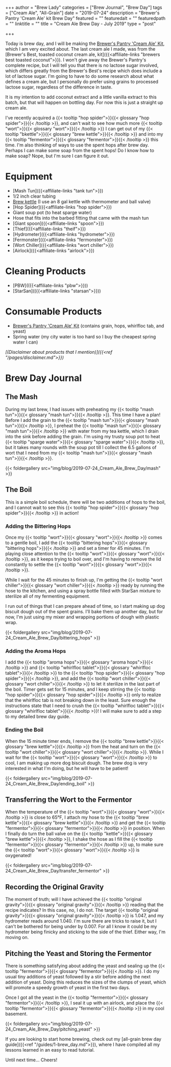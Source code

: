 +++
author = "Brew Lady"
categories = ["Brew Journal", "Brew Day"]
tags = ["Cream Ale", "All-Grain"]
date = "2019-07-24"
description = "Brewer's Pantry 'Cream Ale' kit Brew Day"
featured = ""
featuredalt = ""
featuredpath = ""
linktitle = ""
title = "Cream Ale Brew Day - July 2019"
type = "post"

+++

<!-- folder for the images
{{< foldergallery src="img/blog/2019-07-24_Cream_Ale_Brew_Day/" >}}
-->

Today is brew day, and I will be making the [Brewer's Pantry 'Cream Ale' Kit](http://brewerspantry.com/brewers-pantry-recipe-kits/all-grain-kits/brewers-pantry-cream-ale), which I am very excited about. The last cream ale I made, was from the [Brewer's Best, toasted coconut cream ale, kit]({{<affiliate-links "brewers best toasted coconut">}}). I won't give away the Brewer's Pantry's complete recipe, but I will tell you that there is no lactose sugar involved, which differs greatly from the Brewer's Best's recipe which does include a lot of lactose sugar. I'm going to have to do some research about what defines a cream ale, but I personally do prefer using grains to processed lactose sugar, regardless of the difference in taste.

It is my intention to add coconut extract and a little vanilla extract to this batch, but that will happen on bottling day. For now this is just a straight up cream ale.

I've recently acquired a {{< tooltip "hop spider">}}{{< glossary "hop spider">}}{{< /tooltip >}}, and can't wait to see how much more {{< tooltip "wort">}}{{< glossary "wort">}}{{< /tooltip >}} I can get out of my {{< tooltip "bkettle">}}{{< glossary "brew kettle">}}{{< /tooltip >}} and into my {{< tooltip "fermentor">}}{{< glossary "fermentor">}}{{< /tooltip >}}
 this time. I'm also thinking of ways to use the spent hops after brew day. Perhaps I can make some soap from the spent hops! Do I know how to make soap? Nope, but I'm sure I can figure it out.

# Equipment
* [Mash Tun]({{<affiliate-links "tank tun">}})
* 1/2 inch clear tubing
* [Brew kettle](https://www.thehomebrewbeeracademy.ca/products/8-gallon-heavy-duty-ss-201-kettle?_pos=9&_sid=9f74a9e98&_ss=r) (I use an 8 gal kettle with thermometer and ball valve)
* [Hop Spider]({{<affiliate-links "hop spider">}})
* Giant soup pot (to heat sparge water)
* Hose that fits into the barbed fitting that came with the mash tun
* [Giant spoon]({{<affiliate-links "spoon">}})
* [Thief]({{<affiliate-links "theif">}})
* [Hydrometer]({{<affiliate-links "hydrometer">}})
* [Fermonster]({{<affiliate-links "fermonster">}})
* [Wort Chiller]({{<affiliate-links "wort chiller">}})
* [Airlock]({{<affiliate-links "airlock">}})

# Cleaning Products
* [PBW](({{<affiliate-links "pbw">}}))
* [StarSan](({{<affiliate-links "starsan">}}))

# Consumable Products
* [Brewer's Pantry 'Cream Ale' Kit](http://brewerspantry.com/brewers-pantry-recipe-kits/all-grain-kits/brewers-pantry-cream-ale) (contains grain, hops, whirlfloc tab, and yeast)
* Spring water (my city water is too hard so I buy the cheapest spring water I can)

_[(Disclaimer about products that I mention)]({{<ref "/pages/disclaimer.md">}})_

# Brew Day Journal

## The Mash

During my last brew, I had issues with preheating my {{< tooltip "mash tun">}}{{< glossary "mash tun">}}{{< /tooltip >}}. This time I have a plan! Before I add the grain to the {{< tooltip "mash tun">}}{{< glossary "mash tun">}}{{< /tooltip >}}, I preheat the {{< tooltip "mash tun">}}{{< glossary "mash tun">}}{{< /tooltip >}} with water from my tea kettle, which I drain into the sink before adding the grain. I'm using my trusty soup pot to heat {{< tooltip "sparge water">}}{{< glossary "sparge water">}}{{< /tooltip >}}, but it takes many rounds with the soup pot till I collect the 6.5 gallons of wort that I need from my {{< tooltip "mash tun">}}{{< glossary "mash tun">}}{{< /tooltip >}}.

{{< foldergallery src="img/blog/2019-07-24_Cream_Ale_Brew_Day/mash" >}}

## The Boil

This is a simple boil schedule, there will be two additions of hops to the boil, and I cannot wait to see this {{< tooltip "hop spider">}}{{< glossary "hop spider">}}{{< /tooltip >}} in action!

### Adding the Bittering Hops

Once my {{< tooltip "wort">}}{{< glossary "wort">}}{{< /tooltip >}} comes to a gentle boil, I add the {{< tooltip "bittering hops">}}{{< glossary "bittering hops">}}{{< /tooltip >}} and set a timer for 45 minutes. I'm playing close attention to the {{< tooltip "wort">}}{{< glossary "wort">}}{{< /tooltip >}}, as it keeps trying to boil over, and I'm having to remove the lid constantly to settle the {{< tooltip "wort">}}{{< glossary "wort">}}{{< /tooltip >}}.

While I wait for the 45 minutes to finish up, I'm getting the {{< tooltip "wort chiller">}}{{< glossary "wort chiller">}}{{< /tooltip >}} ready by running the hose to the kitchen, and using a spray bottle filled with StarSan mixture to sterilize all of my fermenting equipment.

I run out of things that I can prepare ahead of time, so I start making up dog biscuit dough out of the spent grains. I'll bake them up another day, but for now, I'm just using my mixer and wrapping portions of dough with plastic wrap.

{{< foldergallery src="img/blog/2019-07-24_Cream_Ale_Brew_Day/bittering_hops" >}}

### Adding the Aroma Hops

I add the {{< tooltip "aroma hops">}}{{< glossary "aroma hops">}}{{< /tooltip >}} and {{< tooltip "whirlfloc tablet">}}{{< glossary "whirlfloc tablet">}}{{< /tooltip >}} to the {{< tooltip "hop spider">}}{{< glossary "hop spider">}}{{< /tooltip >}}, and add the {{< tooltip "wort chiller">}}{{< glossary "wort chiller">}}{{< /tooltip >}} to let it sterilize in the last part of the boil. Timer gets set for 15 minutes, and I keep stirring the {{< tooltip "hop spider">}}{{< glossary "hop spider">}}{{< /tooltip >}} only to realize that the whirlfloc tab is not breaking down in the least. Sure enough the instructions state that I need to crush the {{< tooltip "whirlfloc tablet">}}{{< glossary "whirlfloc tablet">}}{{< /tooltip >}}! I will make sure to add a step to my detailed brew day guide.

### Ending the Boil

When the 15 minute timer ends, I remove the {{< tooltip "brew kettle">}}{{< glossary "brew kettle">}}{{< /tooltip >}} from the heat and turn on the {{< tooltip "wort chiller">}}{{< glossary "wort chiller">}}{{< /tooltip >}}. While I wait for the {{< tooltip "wort">}}{{< glossary "wort">}}{{< /tooltip >}} to cool, I am making up more dog biscuit dough. The brew dog is very interested in what I'm doing, but he will have to be patient!

{{< foldergallery src="img/blog/2019-07-24_Cream_Ale_Brew_Day/ending_boil" >}}

## Transferring the Wort to the Fermentor

When the temperature of the {{< tooltip "wort">}}{{< glossary "wort">}}{{< /tooltip >}} is close to 65&deg;F, I attach my hose to the {{< tooltip "brew kettle">}}{{< glossary "brew kettle">}}{{< /tooltip >}} and get the {{< tooltip "fermentor">}}{{< glossary "fermentor">}}{{< /tooltip >}} in position. When I finally do turn the ball valve on the {{< tooltip "kettle">}}{{< glossary "brew kettle">}}{{< /tooltip >}}, I shake the hose as I fill the {{< tooltip "fermentor">}}{{< glossary "fermentor">}}{{< /tooltip >}} up, to make sure the {{< tooltip "wort">}}{{< glossary "wort">}}{{< /tooltip >}} is oxygenated!

{{< foldergallery src="img/blog/2019-07-24_Cream_Ale_Brew_Day/transfer_fermentor" >}}

## Recording the Original Gravity

The moment of truth; will I have achieved the {{< tooltip "original gravity">}}{{< glossary "original gravity">}}{{< /tooltip >}} reading that the recipe indicates? In this case, no, I do not. The target {{< tooltip "original gravity">}}{{< glossary "original gravity">}}{{< /tooltip >}} is 1.047, and my hydrometer reads around 1.040. I'm sure there are tricks to raise it, but I can't be bothered for being under by 0.007. For all I know it could be my hydrometer being finicky and sticking to the side of the thief. Either way, I'm moving on.

## Pitching the Yeast and Storing the Fermentor

There is something satisfying about adding the yeast and sealing up the {{< tooltip "fermentor">}}{{< glossary "fermentor">}}{{< /tooltip >}}. I do my usual tiny additions of yeast followed by a stir before adding the next addition of yeast. Doing this reduces the sizes of the clumps of yeast, which will promote a speedy growth of yeast in the first two days. 

Once I got all the yeast in the {{< tooltip "fermentor">}}{{< glossary "fermentor">}}{{< /tooltip >}}, I seal it up with an airlock, and place the {{< tooltip "fermentor">}}{{< glossary "fermentor">}}{{< /tooltip >}} in my cool basement.

{{< foldergallery src="img/blog/2019-07-24_Cream_Ale_Brew_Day/pitching_yeast" >}}

If you are looking to start home brewing, check out my [all-grain brew day guide]({{<ref "/guides/1-brew_day.md">}}), where I have compiled all my lessons learned in an easy to read tutorial.

Until next time... Cheers!